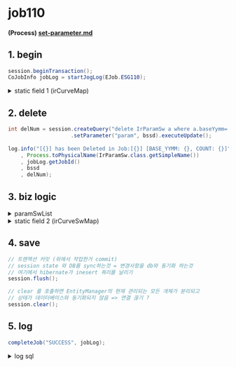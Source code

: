 # job110

#### (Process) [set-parameter.md](../../../biz-logic/esg-process/0.-prepare/set-parameter.md "mention")

## 1. begin

```java
session.beginTransaction();
CoJobInfo jobLog = startJogLog(EJob.ESG110);
```

<details>

<summary>static field 1 (irCurveMap)</summary>

* main에서 정의한 static 멤버 변수 채워주는 작업을 여기에서 함.&#x20;
* 모든 작업을 금리 커브를 기준으로 반복 처리하기 때문에 금리커브마스터 정보를 만들어 둠.&#x20;

```java
// TreeMap<String, IrCurve>()
// irCurveNm, IrCurve 
irCurveMap    = IrCurveDao.getIrCurveList().stream()
              .collect(Collectors
              .toMap(s->s.getIrCurveNm(), Function.identity()));
```

```java
irCurveNmList = irCurveMap.keySet().stream()
                .collect(Collectors.toList());		

if(irCurveNmList.isEmpty()) {
  log.error("No Active Interest Rate Curve in [{}] Table"
  , Process.toPhysicalName(IrCurve.class.getSimpleName()));
  throw new Exception();
}
else {  
  log.info("Active Interest Rate Curve: [{}]", irCurveNmList);
}
```

</details>

## 2. delete&#x20;

```java
int delNum = session.createQuery("delete IrParamSw a where a.baseYymm=:param")
                    .setParameter("param", bssd).executeUpdate();
                    
log.info("[{}] has been Deleted in Job:[{}] [BASE_YYMM: {}, COUNT: {}]"
    , Process.toPhysicalName(IrParamSw.class.getSimpleName())
    , jobLog.getJobId()
    , bssd
    , delNum);				
```

## 3. biz logic

<details>

<summary>paramSwList</summary>

```java
List<IrParamSwUsr> paramSwUsrList
= IrParamSwDao.getIrParamSwUsrList(bssd, irCurveNmList);
log.info("Active PARAM_SW_USR SIZE in [{}]: [{}]"
      , bssd
      , paramSwUsrList.size());

List<IrParamSw> paramSwList = new ArrayList<IrParamSw>(); 
List<IrParamSw> sw = IrParamSwDao.getIrParamSwList(bssd);
      paramSwList.addAll(sw);
log.info("Active PARAM_SW SIZE in [{}]: [{}]", bssd, paramSwList.size());

// 작업 전 기존 설정과 건수가 다른지 check 
if(paramSwList.size() != paramSwUsrList.size()) {
  log.warn("Check Smith-Wilson Attribute in [{}] Table for [{}]"
   , Process.toPhysicalName(IrParamSwUsr.class.getSimpleName())
   , bssd);
}

paramSwList.stream().forEach(s->s.setModifiedBy("GESG"+"job110"));
paramSwList.stream().forEach(s->s.setUpdateDate(LocalDateTime.now())); 
paramSwList.stream().forEach(s -> session.save(s));

log.info("[{}] has been Created from [{}] in Job
        :[{}] [BASE_YYMM: {}, COUNT: {}]"
  , Process.toPhysicalName(IrParamSw.class.getSimpleName())
  , Process.toPhysicalName(IrParamSwUsr.class.getSimpleName())
  , jobLog.getJobId()
  , bssd
  , paramSwList.size());

```

```java
session.save(s) ; 
```

* 실제로 저장하는것은 아니고 저장할 준비를 함. (쿼리들을 만들어두기 )
* seq의  next value를 미리 읽어와서 sid에 넣을 값 준비&#x20;



#### Q 아래의 코드는 동치인가 ??

{% code title="생성, 가져오기1, 담기 " %}
```java
Set<String>  applBizDvSet    = paramSwUsrList.stream().map(s -> s.getApplBizDv())   .collect(Collectors.toSet());				
Set<String>  irCurveNmSet    = paramSwUsrList.stream().map(s -> s.getIrCurveNm())   .collect(Collectors.toSet());
Set<Integer> irCurveSceNoSet = paramSwUsrList.stream().map(s -> s.getIrCurveSceNo()).collect(Collectors.toSet());

List<IrParamSw> paramSwList = new ArrayList<IrParamSw>();

// ?? 목적별로 따로 돌것도 아닌데 왜 굳이 조건을 나눠서 가져올까 ? 어차피 아래에서 biz별로 구분해서 grouping 함 
for(String biz : applBizDvSet) {
	for(String curve : irCurveNmSet) {
		for(Integer sceNo : irCurveSceNoSet) {
			List<IrParamSw> sw = IrParamSwDao.getIrParamSwList(bssd, biz, curve, sceNo);
			paramSwList.addAll(sw);
		}
	}
}
paramSwList.addAll(sw);
```
{% endcode %}

{% code title="생성, 가져오기2, 담기" %}
```java
List<IrParamSw> paramSwList = new ArrayList<IrParamSw>();
List<IrParamSw> sw = IrParamSwDao.getIrParamSwList(bssd);
paramSwList.addAll(sw);
```
{% endcode %}

{% code title="생성하면서 바로 담기 " %}
```java
List<IrParamSw> paramSwList = IrParamSwDao.getIrParamSwList(bssd);
```
{% endcode %}

</details>

<details>

<summary>static field 2 (irCurveSwMap)</summary>

* paramSwList, irParamSw(인스턴스 멤버) 를 이용하여 정적 필드 채워주기
* 세부 작업에서 irCurveSwMap가 마스터 같은 성격의 역할을 하고 있음&#x20;
* 여기 작업 때문에 110번 작업은 모든 작업의 필수가 된다 ㅠ &#x20;

```java
// 1.KICS & 시나리오 1 일 때 : irCurveSwMap
irCurveSwMap  = paramSwList.stream().filter(s -> s.getIrCurveSceNo().equals(1) && s.getApplBizDv().equals("KICS"))
                                    .collect(Collectors.toMap(IrParamSw::getIrCurveNm, Function.identity()));
// 2.KICS가 아니고 시나리오 1 : irCurveSwMap
for(IrParamSw irParamSw : paramSwList.stream().filter(s -> s.getIrCurveSceNo().equals(1) && !s.getApplBizDv().equals("KICS"))
                  .collect(Collectors.toList())) {
  irCurveSwMap.putIfAbsent(irParamSw.getIrCurveNm(), irParamSw);
}
// 3.비었을 때 => 종료 
if(irCurveSwMap.isEmpty()) {
  log.error("Check Smith-Wilson Attribute in [{}] Table for [{}]", Process.toPhysicalName(IrParamSw.class.getSimpleName()), bssd);
  throw new Exception();
}

// BIZ 목적에 따라 별도의 map을 구성하여 이후 작업에서 map 단위로 처리함. 
//=> map 단위로 하는 일이 같다면 궅이 맵을 구분하기 보다는 동일 맵에 구분자를 두는게 더 좋을 듯 -> 이건 뒤쪽 내용을 보고,,, 
kicsSwMap = paramSwList.stream().filter(s -> s.getApplBizDv().equals("KICS")).collect(Collectors.groupingBy(IrParamSw::getIrCurveNm, TreeMap::new, Collectors.toMap(IrParamSw::getIrCurveSceNo, Function.identity(), (k, v) -> k, TreeMap::new)));
ifrsSwMap = paramSwList.stream().filter(s -> s.getApplBizDv().equals("IFRS")).collect(Collectors.groupingBy(IrParamSw::getIrCurveNm, TreeMap::new, Collectors.toMap(IrParamSw::getIrCurveSceNo, Function.identity(), (k, v) -> k, TreeMap::new)));
ibizSwMap = paramSwList.stream().filter(s -> s.getApplBizDv().equals("IBIZ")).collect(Collectors.groupingBy(IrParamSw::getIrCurveNm, TreeMap::new, Collectors.toMap(IrParamSw::getIrCurveSceNo, Function.identity(), (k, v) -> k, TreeMap::new)));
saasSwMap = paramSwList.stream().filter(s -> s.getApplBizDv().equals("SAAS")).collect(Collectors.groupingBy(IrParamSw::getIrCurveNm, TreeMap::new, Collectors.toMap(IrParamSw::getIrCurveSceNo, Function.identity(), (k, v) -> k, TreeMap::new)));

// log
for(Map.Entry<String, Map<Integer, IrParamSw>> crv : kicsSwMap.entrySet()) log.info("SW Input Set: [KICS], [IR_CURVE_NM: {}, Num of SCENARIO: {}]", crv.getKey(), crv.getValue().size());	
for(Map.Entry<String, Map<Integer, IrParamSw>> crv : ifrsSwMap.entrySet()) log.info("SW Input Set: [IFRS], [IR_CURVE_NM: {}, Num of SCENARIO: {}]", crv.getKey(), crv.getValue().size());
for(Map.Entry<String, Map<Integer, IrParamSw>> crv : ibizSwMap.entrySet()) log.info("SW Input Set: [IBIZ], [IR_CURVE_NM: {}, Num of SCENARIO: {}]", crv.getKey(), crv.getValue().size());
for(Map.Entry<String, Map<Integer, IrParamSw>> crv : saasSwMap.entrySet()) log.info("SW Input Set: [SAAS], [IR_CURVE_NM: {}, Num of SCENARIO: {}]", crv.getKey(), crv.getValue().size());				

```

</details>

## 4. save&#x20;

```java
// 트랜잭션 커밋 (위에서 작업한거 commit)
// session state 와 DB를 sync하는것 = 변경사항을 db와 동기화 하는것 
// 여기에서 hibernate가 inesert 쿼리를 날리기 
session.flush();

// clear 를 호출하면 EntityManager의 현재 관리되는 모든 개체가 분리되고 
// 상태가 데이터베이스와 동기화되지 않음 => 연결 끊기 ?
session.clear();			
```

## 5. log

```java
completeJob("SUCCESS", jobLog);
```

<details>

<summary>log sql</summary>

```sql
/* insert com.gof.entity.CoJobInfo*/ 
insert 
into
PUBLIC.CO_JOB_INFO
  (MODIFIED_BY, UPDATE_DATE, BASE_YYMM
  , CALC_DATE, CALC_ELPS, CALC_END, CALC_SCD
  , CALC_START, JOB_NM, JOB_NAME, SID) 
values
   (?, ?, ?, ?, ?, ?, ?, ?, ?, ?, ?)
```

</details>
